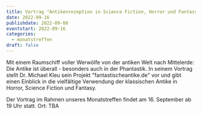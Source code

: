 ```yaml
---
title: Vortrag "Antikenrezeption in Science Fiction, Horror und Fantasy"
date: 2022-09-16
publishdate: 2022-09-08
eventstart: 2022-09-16
categories:
  - monatstreffen
draft: false
---
```

Mit einem Raumschiff voller Werwölfe von der antiken Welt nach Mittelerde: Die Antike ist überall - besonders auch in der Phantastik. In seinem Vortrag stellt Dr. Michael Kleu sein Projekt "fantastischeantike.de" vor und gibt einen Einblick in die vielfältige Verwendung der klassischen Antike in Horror, Science Fiction und Fantasy.

Der Vortrag im Rahmen unseres Monatstreffen findet am 16. September ab 19 Uhr statt. Ort: TBA

